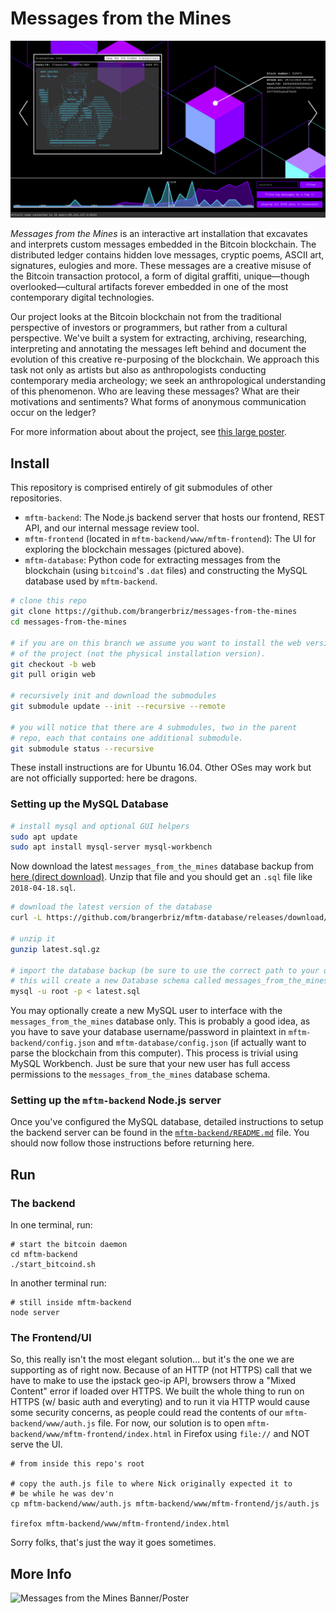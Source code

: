 # Messages from the Mines

![Messages from the Mines Screenshot](.images/screenshot.png)

*Messages from the Mines* is an interactive art installation that excavates and interprets custom messages embedded in the Bitcoin blockchain. The distributed ledger contains hidden love messages, cryptic poems, ASCII art, signatures, eulogies and more. These messages are a creative misuse of the Bitcoin transaction protocol, a form of digital graffiti, unique—though overlooked—cultural artifacts forever embedded in one of the most contemporary digital technologies. 

Our project looks at the Bitcoin blockchain not from the traditional perspective of investors or programmers, but rather from a cultural perspective. We've built a system for extracting, archiving, researching, interpreting and annotating the messages left behind and document the evolution of this creative re-purposing of the blockchain. We approach this task not only as artists but also as anthropologists conducting contemporary media archeology; we seek an anthropological understanding of this phenomenon. Who are leaving these messages? What are their motivations and sentiments? What forms of anonymous communication occur on the ledger?

For more information about about the project, see [this large poster](.images/banner.png). 

## Install

This repository is comprised entirely of git submodules of other repositories. 

- `mftm-backend`: The Node.js backend server that hosts our frontend, REST API, and our internal message review tool.
- `mftm-frontend` (located in `mftm-backend/www/mftm-frontend`): The UI for exploring the blockchain messages (pictured above).
- `mftm-database`: Python code for extracting messages from the blockchain (using `bitcoind`'s `.dat` files) and constructing the MySQL database used by `mftm-backend`. 

```bash
# clone this repo
git clone https://github.com/brangerbriz/messages-from-the-mines
cd messages-from-the-mines

# if you are on this branch we assume you want to install the web version
# of the project (not the physical installation version).
git checkout -b web
git pull origin web

# recursively init and download the submodules
git submodule update --init --recursive --remote

# you will notice that there are 4 submodules, two in the parent
# repo, each that contains one additional submodule.
git submodule status --recursive
```

These install instructions are for Ubuntu 16.04. Other OSes may work but are not officially supported: here be dragons.

### Setting up the MySQL Database

```bash
# install mysql and optional GUI helpers
sudo apt update
sudo apt install mysql-server mysql-workbench
```

Now download the latest `messages_from_the_mines` database backup from [here (direct download)](https://github.com/brangerbriz/mftm-database/releases/download/data/latest.sql.gz). Unzip that file and you should get an `.sql` file like `2018-04-18.sql`.

```bash
# download the latest version of the database
curl -L https://github.com/brangerbriz/mftm-database/releases/download/data/latest.sql.gz > latest.sql.gz

# unzip it
gunzip latest.sql.gz

# import the database backup (be sure to use the correct path to your database file)
# this will create a new Database schema called messages_from_the_mines
mysql -u root -p < latest.sql
```

You may optionally create a new MySQL user to interface with the `messages_from_the_mines` database only. This is probably a good idea, as you have to save your database username/password in plaintext in `mftm-backend/config.json` and `mftm-database/config.json` (if actually want to parse the blockchain from this computer). This process is trivial using MySQL Workbench. Just be sure that your new user has full access permissions to the `messages_from_the_mines` database schema.

### Setting up the `mftm-backend` Node.js server

Once you've configured the MySQL database, detailed instructions to setup the backend server can be found in the [`mftm-backend/README.md`](https://github.com/brangerbriz/mftm-backend) file. You should now follow those instructions before returning here.

## Run

### The backend

In one terminal, run:

```
# start the bitcoin daemon
cd mftm-backend
./start_bitcoind.sh
```

In another terminal run:

```
# still inside mftm-backend
node server
```

### The Frontend/UI

So, this really isn't the most elegant solution... but it's the one we are supporting as of right now. Because of an HTTP (not HTTPS) call that we have to make to use the ipstack geo-ip API, browsers throw a "Mixed Content" error if loaded over HTTPS. We built the whole thing to run on HTTPS (w/ basic auth and everyting) and to run it via HTTP would cause some security concerns, as people could read the contents of our `mftm-backend/www/auth.js` file. For now, our solution is to open `mftm-backend/www/mftm-frontend/index.html` in Firefox using `file://` and NOT serve the UI.

```
# from inside this repo's root

# copy the auth.js file to where Nick originally expected it to
# be while he was dev'n
cp mftm-backend/www/auth.js mftm-backend/www/mftm-frontend/js/auth.js

firefox mftm-backend/www/mftm-frontend/index.html
```

Sorry folks, that's just the way it goes sometimes.

## More Info

![Messages from the Mines Banner/Poster](.images/banner.png)
